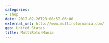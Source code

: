 ```yaml
---
categories:
- shop
date: 2017-02-26T23:08:57-06:00
external_url: http://www.multirotormania.com/
geo: United States
title: MultiRotorMania
---
```

